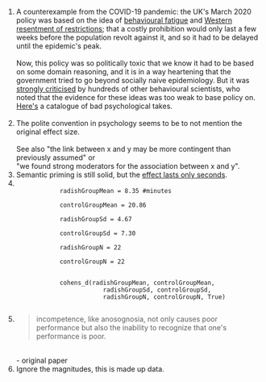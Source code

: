 <div class="footnotes">
<ol>
	<li class="footnote" id="fn:1">
		A counterexample from the COVID-19 pandemic: the UK's March 2020 policy was based on the idea of <a href="{{fatigue}}">behavioural fatigue</a> and <a href="{{lib}}">Western resentment of restrictions</a>; that a costly prohibition would only last a few weeks before the population revolt against it, and so it had to be delayed until the epidemic's peak.<br><br> Now, this policy was so politically toxic that we know it had to be based on some domain reasoning, and it is in a way heartening that the government tried to go beyond socially naive epidemiology. But it was <a href="{{letter}}">strongly criticised</a> by hundreds of other behavioural scientists, who noted that the evidence for these ideas was too weak to base policy on. <a href="{{ritchiee}}">Here's</a> a catalogue of bad psychological takes.<br><br>
	</li>
<!--  -->
	<li class="footnote" id="fn:2">
		The polite convention in psychology seems to be to not mention the original effect size.<br><br>
		See also "the link between x and y may be more contingent than previously assumed" or<br> "we found strong moderators for the association between x and y".
	</li>
<!--  -->
	<li class="footnote" id="fn:3">
		Semantic priming is still solid, but the <a href="{{sem}}">effect lasts only seconds</a>.
	</li>
<!--  -->
	<li class="footnote" id="fn:4">
		<code>
			radishGroupMean = 8.35 #minutes<br>
			controlGroupMean = 20.86<br>
			radishGroupSd = 4.67<br>
			controlGroupSd = 7.30<br>
			radishGroupN = 22 <br>
			controlGroupN = 22 <br><br>
			cohens_d(radishGroupMean, controlGroupMean,
	                    radishGroupSd, controlGroupSd, 
	                    radishGroupN, controlGroupN, True)
        </code>
    </li>
    <!--  -->
    <li class="footnote" id="fn:5">
    	<blockquote>
    		incompetence, like anosognosia, not only causes poor performance but also the inability to recognize that one's performance is poor.
    	</blockquote><br>
    	- original paper
    </li>
    <!--  -->
    <li class="footnote" id="fn:6">
    	Ignore the magnitudes, this is made up data.
    </li>
</ol>
</div>
